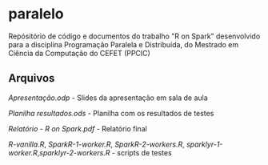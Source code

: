 # paralelo
Repósitório de código e documentos do trabalho "R on Spark" desenvolvido para a disciplina Programação Paralela e Distribuída, do Mestrado em Ciência da Computação do CEFET (PPCIC)

## Arquivos
*Apresentação.odp* - Slides da apresentação em sala de aula

*Planilha resultados.ods* - Planilha com os resultados de testes

*Relatório - R on Spark.pdf* - Relatório final 

*R-vanilla.R*, *SparkR-1-worker.R*, *SparkR-2-workers.R*, *sparklyr-1-worker.R*,*sparklyr-2-workers.R* - scripts de testes

